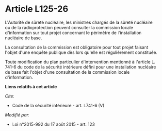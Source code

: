 # Article L125-26

L'Autorité de sûreté nucléaire, les ministres chargés de la sûreté nucléaire ou de la radioprotection peuvent consulter la
commission locale d'information sur tout projet concernant le périmètre de l'installation nucléaire de base. 

La consultation de la commission est obligatoire pour tout projet faisant l'objet d'une enquête publique dès lors qu'elle est
régulièrement constituée. 

Toute modification du plan particulier d'intervention mentionné à l'article L. 741-6 du code de la sécurité intérieure défini
pour une installation nucléaire de base fait l'objet d'une consultation de la commission locale d'information.

**Liens relatifs à cet article**

_Cite_:

  - Code de la sécurité intérieure - art. L741-6 (V)

_Modifié par_:

  - Loi n°2015-992 du 17 août 2015 - art. 123
